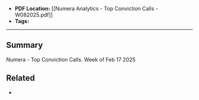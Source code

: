 
- **PDF Location:** [[Numera Analytics - Top Conviction Calls - W082025.pdf]]
- **Tags:** 

---
## Summary

Numera - Top Conviction Calls. Week of Feb 17 2025
## Related
- 


